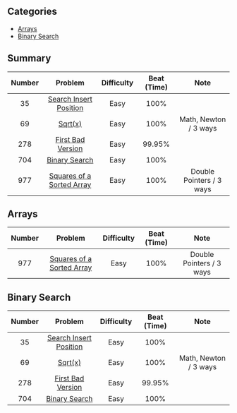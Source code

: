## Categories
* [Arrays](#arrays)
* [Binary Search](#binary-search)


## Summary
| Number |                         Problem                          | Difficulty | Beat (Time) |           Note           |
|:------:|:--------------------------------------------------------:|:----------:|:-----------:|:------------------------:|
|   35   | [Search Insert Position](src/SearchInsertPosition.java)  |    Easy    |    100%     |                          |
|   69   |                 [Sqrt(x)](src/Sqrt.java)                 |    Easy    |    100%     |  Math, Newton / 3 ways   |
|  278   |      [First Bad Version](src/FirstBadVersion.java)       |    Easy    |   99.95%    |                          |
|  704   |          [Binary Search](src/BinarySearch.java)          |    Easy    |    100%     |                          |
|  977   | [Squares of a Sorted Array](src/SquaresSortedArray.java) |    Easy    |    100%     | Double Pointers / 3 ways |


## Arrays
| Number |                         Problem                          | Difficulty | Beat (Time) |           Note           |
|:------:|:--------------------------------------------------------:|:----------:|:-----------:|:------------------------:|
|  977   | [Squares of a Sorted Array](src/SquaresSortedArray.java) |    Easy    |    100%     | Double Pointers / 3 ways |


## Binary Search
| Number |                         Problem                         | Difficulty | Beat (Time) |         Note          |
|:------:|:-------------------------------------------------------:|:----------:|:-----------:|:---------------------:|
|   35   | [Search Insert Position](src/SearchInsertPosition.java) |    Easy    |    100%     |                       |
|   69   |                [Sqrt(x)](src/Sqrt.java)                 |    Easy    |    100%     | Math, Newton / 3 ways |
|  278   |      [First Bad Version](src/FirstBadVersion.java)      |    Easy    |   99.95%    |                       |
|  704   |         [Binary Search](src/BinarySearch.java)          |    Easy    |    100%     |                       |


